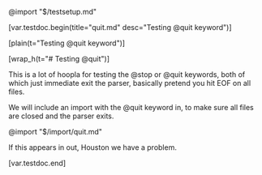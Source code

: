 @import "$/testsetup.md"

[var.testdoc.begin(title="quit.md" desc="Testing @quit keyword")]

[plain(t="Testing @quit keyword")]

[wrap_h(t="# Testing @quit")]

This is a lot of hoopla for testing the @stop or @quit keywords, both of which just immediate exit the parser, basically pretend you hit EOF on all files.

We will include an import with the @quit keyword in, to make sure all files are closed and the parser exits.

@import "$/import/quit.md"

If this appears in out, Houston we have a problem.

[var.testdoc.end]
